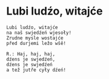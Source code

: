 # Lubi ludźo, witajće 

```
Lubi ludźo, witajće 
na naš swjedźeń wjesoły!
Zrudne mysle wostajće 
před durjemi ležo wšě!

R.: Haj, haj, haj, 
dźens je swjedźeń,
dźens je swjedźeń
a tež jutře cyły dźeń!

```
